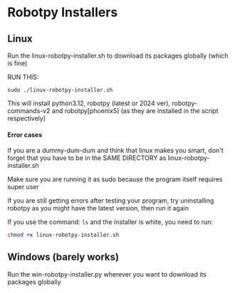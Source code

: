 # Robotpy Installers

## Linux

Run the linux-robotpy-installer.sh to download its packages globally (which is fine)

RUN THIS:

`sudo ./linux-robotpy-installer.sh`

This will install python3.12, robotpy (latest or 2024 ver), robotpy-commands-v2 and robotpy[phoenix5] (as they are installed in the script respectively)

#### Error cases
If you are a dummy-dum-dum and think that linux makes you smart, don't forget that you have to be in the SAME DIRECTORY as linux-robotpy-installer.sh

Make sure you are running it as sudo because the program itself requires super user

If you are still getting errors after testing your program, try uninstalling robotpy as you might have the latest version, then run it again

If you use the command: `ls` and the installer is white, you need to run:
```bash
chmod +x linux-robotpy-installer.sh
```
## Windows (barely works)
Run the win-robotpy-installer.py wherever you want to download its packages globally
